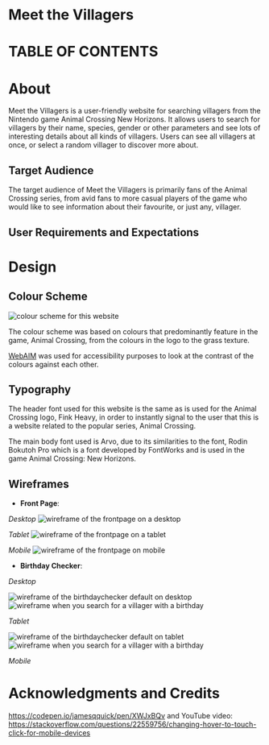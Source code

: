 # Meet the Villagers

# TABLE OF CONTENTS 

 
# About 
Meet the Villagers is a user-friendly website for searching villagers from the Nintendo game Animal Crossing New Horizons. It allows users to search for villagers by their name, species, gender or other parameters and see lots of interesting details about all kinds of villagers. Users can see all villagers at once, or select a random villager to discover more about. 

## Target Audience 
The target audience of Meet the Villagers is primarily fans of the Animal Crossing series, from avid fans to more casual players of the game who would like to see information about their favourite, or just any, villager. 

## User Requirements and Expectations

# Design 

## Colour Scheme 
![colour scheme for this website](images/Meet%20the%20Villagers.png)

The colour scheme was based on colours that predominantly feature in the game, Animal Crossing, from the colours in the logo to the grass texture. 

[WebAIM](https://webaim.org/resources/contrastchecker/) was used for accessibility purposes to look at the contrast of the colours against each other.

## Typography 

The header font used for this website is the same as is used for the Animal Crossing logo, Fink Heavy, in order to instantly signal to the user that this is a website related to the popular series, Animal Crossing. 

The main body font used is Arvo, due to its similarities to the font, Rodin Bokutoh Pro which is a font developed by FontWorks and is used in the game Animal Crossing: New Horizons. 



## Wireframes 

* **Front Page**:

_Desktop_
![wireframe of the frontpage on a desktop](images/frontpagedesktop.png)

_Tablet_
![wireframe of the frontpage on a tablet](images/frontpagetablet.png)

_Mobile_
![wireframe of the frontpage on mobile](images/frontpagemobile.png)


* **Birthday Checker**: 

_Desktop_

![wireframe of the birthdaychecker default on desktop](images/birthdaycheckerdesktop.png)
![wireframe when you search for a villager with a birthday](images/birthdaycheckerbdaydesktop.png)

_Tablet_

![wireframe of the birthdaychecker default on tablet](images/birthdaycheckertablet.png)
![wireframe when you search for a villager with a birthday](images/birthdaycheckersuccess.png)

_Mobile_ 




# Acknowledgments and Credits
https://codepen.io/jamesqquick/pen/XWJxBQv and YouTube video: 
https://stackoverflow.com/questions/22559756/changing-hover-to-touch-click-for-mobile-devices 


